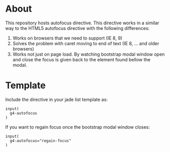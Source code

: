About
=====

This repository hosts autofocus directive. This directive works in a similar
way to the HTML5 autofocus directive with the following differences:

 1. Works on browsers that we need to support (IE 8, 9)
 2. Solves the problem with caret moving to end of text (IE 8, ... and older browsers)
 3. Works not just on page load. By watching bootstrap modal window open and
    close the focus is given back to the element found bellow the modal.

Template
========

Include the directive in your jade list template as:

    input(
      g4-autofocus
    )

If you want to regain focus once the bootstrap modal window closes:

    input(
      g4-autofocus="regain-focus"
    )
